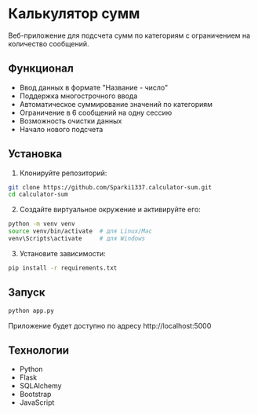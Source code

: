 # Калькулятор сумм

Веб-приложение для подсчета сумм по категориям с ограничением на количество сообщений.

## Функционал

- Ввод данных в формате "Название - число"
- Поддержка многострочного ввода
- Автоматическое суммирование значений по категориям
- Ограничение в 6 сообщений на одну сессию
- Возможность очистки данных
- Начало нового подсчета

## Установка

1. Клонируйте репозиторий:
```bash
git clone https://github.com/Sparki1337.calculator-sum.git
cd calculator-sum
```

2. Создайте виртуальное окружение и активируйте его:
```bash
python -m venv venv
source venv/bin/activate  # для Linux/Mac
venv\Scripts\activate     # для Windows
```

3. Установите зависимости:
```bash
pip install -r requirements.txt
```

## Запуск

```bash
python app.py
```

Приложение будет доступно по адресу http://localhost:5000

## Технологии

- Python
- Flask
- SQLAlchemy
- Bootstrap
- JavaScript 
